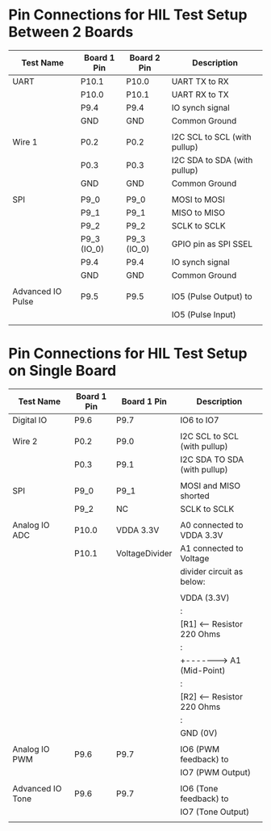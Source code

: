 # Pin Connections for HIL Test Setup Between 2 Boards

| Test Name         | Board 1 Pin   | Board 2 Pin   | Description                    |
|-------------------|---------------|---------------|--------------------------------|
| UART              | P10.1         | P10.0         | UART TX to RX                  |
|                   | P10.0         | P10.1         | UART RX to TX                  |
|                   | P9.4          | P9.4          | IO synch signal                |
|                   | GND           | GND           | Common Ground                  |
|                   |               |               |                                |
| Wire 1            | P0.2          | P0.2          | I2C SCL to SCL (with pullup)   |
|                   | P0.3          | P0.3          | I2C SDA to SDA (with pullup)   |
|                   | GND           | GND           | Common Ground                  |
|                   |               |               |                                |
| SPI               | P9_0          | P9_0          | MOSI to MOSI                   |
|                   | P9_1          | P9_1          | MISO to MISO                   |
|                   | P9_2          | P9_2          | SCLK to SCLK                   |
|                   | P9_3 (IO_0)   | P9_3 (IO_0)   | GPIO pin as SPI SSEL           |
|                   | P9.4          | P9.4          | IO synch signal                |
|                   | GND           | GND           | Common Ground                  |
|                   |               |               |                                |
|Advanced IO Pulse  | P9.5          | P9.5          | IO5 (Pulse Output) to          |
|                   |               |               |       IO5 (Pulse Input)        |
|                   |               |               |                                |

# Pin Connections for HIL Test Setup on Single Board

| Test Name         | Board 1 Pin   | Board 1 Pin    | Description                    |
|-------------------|---------------|----------------|--------------------------------|
| Digital IO        | P9.6          | P9.7           | IO6 to IO7                     |
|                   |               |                |                                |
| Wire 2            | P0.2          | P9.0           | I2C SCL to SCL (with pullup)   |
|                   | P0.3          | P9.1           | I2C SDA TO SDA (with pullup)   |
|                   |               |                |                                |
| SPI               | P9_0          | P9_1           | MOSI and MISO shorted          |
|                   | P9_2          | NC             | SCLK to SCLK                   |
|                   |               |                |                                |
| Analog IO ADC     | P10.0         | VDDA 3.3V      | A0 connected to VDDA 3.3V      |
|                   | P10.1         | VoltageDivider | A1 connected to Voltage        |
|                   |               |                | divider circuit as below:      |
|                   |               |                |                                |
|                   |               |                |  VDDA (3.3V)                   |
|                   |               |                |   :                            |
|                   |               |                |  [R1]   <-- Resistor 220 Ohms  |
|                   |               |                |   :                            |
|                   |               |                |   +-------> A1 (Mid-Point)     |
|                   |               |                |   :                            |
|                   |               |                |  [R2]   <-- Resistor 220 Ohms  |
|                   |               |                |   :                            |
|                   |               |                |  GND (0V)                      |
|                   |               |                |                                |
| Analog IO PWM     | P9.6          | P9.7           | IO6 (PWM feedback) to          |
|                   |               |                |       IO7 (PWM Output)         |
|                   |               |                |                                |
| Advanced IO Tone  | P9.6          | P9.7           | IO6 (Tone feedback) to         |
|                   |               |                |       IO7 (Tone Output)        |
|                   |               |                |                                |
